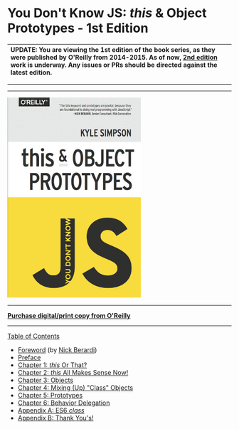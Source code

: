 # You Don't Know JS: _this_ & Object Prototypes - 1st Edition

| UPDATE: You are viewing the 1st edition of the book series, as they were published by O'Reilly from 2014-2015. As of now, [2nd edition](https://github.com/getify/You-Dont-Know-JS/tree/2nd-ed) work is underway. Any issues or PRs should be directed against the latest edition. |
| :--------------------------------------------------------------------------------------------------------------------------------------------------------------------------------------------------------------------------------------------------------------------------------- |

---

---

<img src="cover.jpg" width="300">

---

**[Purchase digital/print copy from O'Reilly](http://shop.oreilly.com/product/0636920033738.do)**

---

[Table of Contents](toc.md)

- [Foreword](./foreword.md) (by [Nick Berardi](https://github.com/nberardi))
- [Preface](../preface.md)
- [Chapter 1: _this_ Or That?](./ch1.md)
- [Chapter 2: _this_ All Makes Sense Now!](./ch2.md)
- [Chapter 3: Objects](./ch3.md)
- [Chapter 4: Mixing (Up) "Class" Objects](./ch4.md)
- [Chapter 5: Prototypes](./ch5.md)
- [Chapter 6: Behavior Delegation](./ch6.md)
- [Appendix A: ES6 _class_](./apA.md)
- [Appendix B: Thank You's!](./apB.md)
